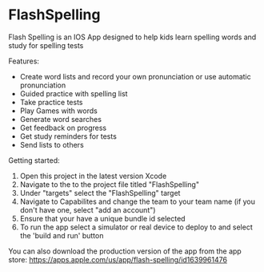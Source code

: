 # FlashSpelling
Flash Spelling is an IOS App designed to help kids learn spelling words and
study for spelling tests

Features:
- Create word lists and record your own pronunciation or use automatic pronunciation 
- Guided practice with spelling list
- Take practice tests
- Play Games with words
- Generate word searches
- Get feedback on progress
- Get study reminders for tests
- Send lists to others

Getting started:
1.    Open this project in the latest version Xcode
2.    Navigate to the to the project file titled "FlashSpelling"
3.    Under "targets" select the "FlashSpelling" target 
4.    Navigate to Capabilites and change the team to your team name (if you don't have one, select "add an account")
5.    Ensure that your have a unique bundle id selected 
5.    To run the app select a simulator or real device to deploy to and select the 'build and run' button

You can also download the production version of the app from the app store:
https://apps.apple.com/us/app/flash-spelling/id1639961476

